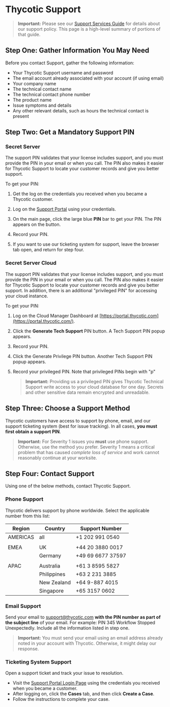 [title]: # (Support)
[tags]: # (thycotic)
[priority]: # (1000)
[redirect]: # (Support)

# Thycotic Support

> **Important:** Please see our [Support Services Guide](https://docs.thycotic.com/bulletins/current/support/servicesguide.md) for details about our support policy. This page is a high-level summary of portions of that guide.

## Step One: Gather Information You May Need

Before you contact Support, gather the following information:

- Your Thycotic Support username and password
- The email account already associated with your account (if using email)
- Your company name
- The technical contact name
- The technical contact phone number
- The product name
- Issue symptoms and details
- Any other relevant details, such as hours the technical contact is present

## Step Two: Get a Mandatory Support PIN

### Secret Server

The support PIN validates that your license includes support, and you must provide the PIN in your email or when you call. The PIN also makes it easier for Thycotic Support to locate your customer records and give you better support.

To get your PIN:

1. Get the log on the credentials you received when you became a Thycotic customer.

1. Log on the [Support Portal](https://thycotic.force.com/support/s/login/) using your credentials.

1. On the main page, click the large blue **PIN** bar to get your PIN. The PIN appears on the button.

1. Record your PIN.

1. If you want to use our ticketing system for support, leave the browser tab open, and return for step four.

### Secret Server Cloud

The support PIN validates that your license includes support, and you must provide the PIN in your email or when you call. The PIN also makes it easier for Thycotic Support to locate your customer records and give you better support. In addition, there is an additional "privileged PIN" for accessing your cloud instance.

To get your PIN:

1. Log on the Cloud Manager Dashboard at [https://portal.thycotic.com](https://portal.thycotic.com/).

1. Click the **Generate Tech Support** PIN button. A Tech Support PIN popup appears.

1. Record your PIN.

1. Click the Generate Privilege PIN button. Another Tech Support PIN popup appears.

1. Record your privileged PIN. Note that privileged PINs begin with "p"

   > **Important:** Providing us a privileged PIN gives Thycotic Technical Support write access to your cloud database for one day. Secrets and other sensitive data remain encrypted and unreadable.

## Step Three: Choose a Support Method

Thycotic customers have access to support by phone, email, and our support ticketing system (best for issue tracking). In all cases, **you must first obtain a support PIN**.

> **Important:** For Severity 1 issues you **must** use phone support. Otherwise, use the method you prefer.​
> Severity 1 means a critical problem that has caused *complete loss of service* and work cannot reasonably continue at your worksite.​

## Step Four: Contact Support

Using one of the below methods, contact Thycotic Support.

### Phone Support

Thycotic delivers support by phone worldwide. Select the applicable number from this list:

| Region | Country | Support Number |
| ----- | ----- | ----- |
| AMERICAS | all | \+1 202 991 0540 |
| | | |
| EMEA | UK | \+44 20 3880 0017 |
| | Germany     | \+49 69 6677 37597 |
| | | |
| APAC | Australia | \+61 3 8595 5827 |
| | Philippines | \+63 2 231 3885 |
| | New Zealand | \+64 9-887 4015 |
| | Singapore | \+65 3157 0602 |

### Email Support

Send your email to support@thycotic.com __with the PIN number as part of the subject line__ of your email. For example: PIN 345 Workflow Stopped Unexpectedly. Include all the information listed in step one.

> **Important:** You must send your email using an email address already noted in your account with Thycotic. Otherwise, it might delay our response.​

### Ticketing System Support

Open a support ticket and track your issue to resolution.

- Visit the [Support Portal Login Page](https://thycotic.force.com/support/s/login/) using the credentials you received when you became a customer.
- After logging on, click the __Cases__ tab, and then click __Create a Case__.
- Follow the instructions to complete your case.